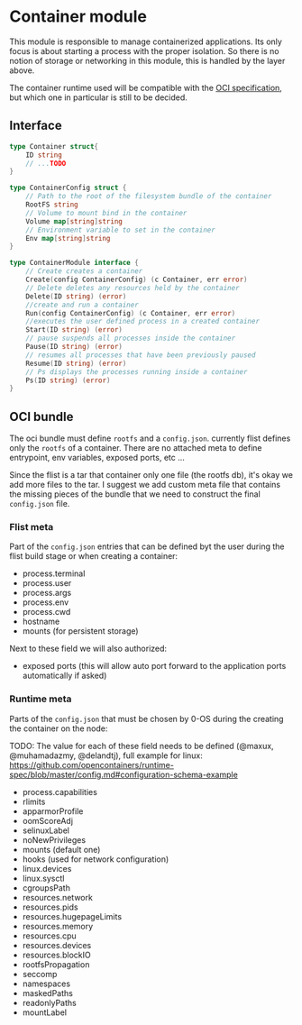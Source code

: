 # Container module

This module is responsible to manage containerized applications.
Its only focus is about starting a process with the proper isolation. So there is no notion of storage or networking in this module, this is handled by the layer above.

The container runtime used will be compatible with the [OCI specification](https://github.com/opencontainers/runtime-spec), but which one in particular is still to be decided.

## Interface

```go
type Container struct{
    ID string
    // ...TODO
}

type ContainerConfig struct {
    // Path to the root of the filesystem bundle of the container
    RootFS string
    // Volume to mount bind in the container
    Volume map[string]string
    // Environment variable to set in the container
    Env map[string]string
}

type ContainerModule interface {
    // Create creates a container
    Create(config ContainerConfig) (c Container, err error)
    // Delete deletes any resources held by the container
    Delete(ID string) (error)
    //create and run a container
    Run(config ContainerConfig) (c Container, err error)
    //executes the user defined process in a created container
    Start(ID string) (error)
    // pause suspends all processes inside the container
    Pause(ID string) (error)
    // resumes all processes that have been previously paused
    Resume(ID string) (error)
    // Ps displays the processes running inside a container
    Ps(ID string) (error)
}
```

## OCI bundle

The oci bundle must define `rootfs` and a `config.json`. currently flist defines only the `rootfs` of a container. There are no attached meta to define entrypoint, env variables, exposed ports, etc ...

Since the flist is a tar that container only one file (the rootfs db), it's okay we add more files to the tar. I suggest we add custom meta file that contains
the missing pieces of the bundle that we need to construct the final `config.json` file.

### Flist meta

Part of the `config.json` entries that can be defined byt the user during the flist build stage or when creating a container:

- process.terminal
- process.user
- process.args
- process.env
- process.cwd
- hostname
- mounts (for persistent storage)

Next to these field we will also authorized:

- exposed ports (this will allow auto port forward to the application ports automatically if asked)

### Runtime meta

Parts of the `config.json` that must be chosen by 0-OS during the creating the container on the node:

TODO: The value for each of these field needs to be defined (@maxux, @muhamadazmy, @delandtj), full example for linux: https://github.com/opencontainers/runtime-spec/blob/master/config.md#configuration-schema-example

- process.capabilities
- rlimits
- apparmorProfile
- oomScoreAdj
- selinuxLabel
- noNewPrivileges
- mounts (default one)
- hooks (used for network configuration)
- linux.devices
- linux.sysctl
- cgroupsPath
- resources.network
- resources.pids
- resources.hugepageLimits
- resources.memory
- resources.cpu
- resources.devices
- resources.blockIO
- rootfsPropagation
- seccomp
- namespaces
- maskedPaths
- readonlyPaths
- mountLabel

